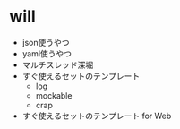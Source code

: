 # will

+ json使うやつ
+ yaml使うやつ
+ マルチスレッド深堀
+ すぐ使えるセットのテンプレート
  + log
  + mockable
  + crap
+ すぐ使えるセットのテンプレート for Web
